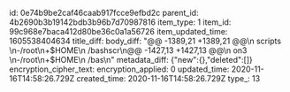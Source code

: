 id: 0e74b9be2caf46caab917fcce9efbd2c
parent_id: 4b2690b3b19142bdb3b96b7d70987816
item_type: 1
item_id: 99c968e7baca412d80be36c0a1a56726
item_updated_time: 1605538404634
title_diff: 
body_diff: "@@ -1389,21 +1389,21 @@\n scripts \n-/root\n+$HOME\n /bashscr\n@@ -1427,13 +1427,13 @@\n on3 \n-/root\n+$HOME\n /bas\n"
metadata_diff: {"new":{},"deleted":[]}
encryption_cipher_text: 
encryption_applied: 0
updated_time: 2020-11-16T14:58:26.729Z
created_time: 2020-11-16T14:58:26.729Z
type_: 13